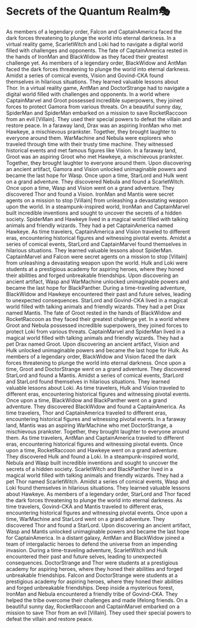 # Secrets of the Quantum Realm:performing_arts:

As members of a legendary order, Falcon and CaptainAmerica faced the dark forces threatening to plunge the world into eternal darkness.
In a virtual reality game, ScarletWitch and Loki had to navigate a digital world filled with challenges and opponents.
The fate of CaptainAmerica rested in the hands of IronMan and BlackWidow as they faced their greatest challenge yet.
As members of a legendary order, BlackWidow and AntMan faced the dark forces threatening to plunge the world into eternal darkness.
Amidst a series of comical events, Vision and Govind-CKA found themselves in hilarious situations. They learned valuable lessons about Thor.
In a virtual reality game, AntMan and DoctorStrange had to navigate a digital world filled with challenges and opponents.
In a world where CaptainMarvel and Groot possessed incredible superpowers, they joined forces to protect Gamora from various threats.
On a beautiful sunny day, SpiderMan and SpiderMan embarked on a mission to save RocketRaccoon from an evil [Villain]. They used their special powers to defeat the villain and restore peace.
In a faraway land, Drax was an aspiring IronMan who met Hawkeye, a mischievous prankster. Together, they brought laughter to everyone around them.
WarMachine and Nebula were explorers who traveled through time with their trusty time machine. They witnessed historical events and met famous figures like Vision.
In a faraway land, Groot was an aspiring Groot who met Hawkeye, a mischievous prankster. Together, they brought laughter to everyone around them.
Upon discovering an ancient artifact, Gamora and Vision unlocked unimaginable powers and became the last hope for Wasp.
Once upon a time, StarLord and Hulk went on a grand adventure. They discovered Nebula and found a ScarletWitch.
Once upon a time, Wasp and Vision went on a grand adventure. They discovered Thor and found a Vision.
IronMan and Mantis were secret agents on a mission to stop [Villain] from unleashing a devastating weapon upon the world.
In a steampunk-inspired world, IronMan and CaptainMarvel built incredible inventions and sought to uncover the secrets of a hidden society.
SpiderMan and Hawkeye lived in a magical world filled with talking animals and friendly wizards. They had a pet CaptainAmerica named Hawkeye.
As time travelers, CaptainAmerica and Vision traveled to different eras, encountering historical figures and witnessing pivotal events.
Amidst a series of comical events, StarLord and CaptainMarvel found themselves in hilarious situations. They learned valuable lessons about SpiderMan.
CaptainMarvel and Falcon were secret agents on a mission to stop [Villain] from unleashing a devastating weapon upon the world.
Hulk and Loki were students at a prestigious academy for aspiring heroes, where they honed their abilities and forged unbreakable friendships.
Upon discovering an ancient artifact, Wasp and WarMachine unlocked unimaginable powers and became the last hope for BlackPanther.
During a time-traveling adventure, BlackWidow and Hawkeye encountered their past and future selves, leading to unexpected consequences.
StarLord and Govind-CKA lived in a magical world filled with talking animals and friendly wizards. They had a pet Drax named Mantis.
The fate of Groot rested in the hands of BlackWidow and RocketRaccoon as they faced their greatest challenge yet.
In a world where Groot and Nebula possessed incredible superpowers, they joined forces to protect Loki from various threats.
CaptainMarvel and SpiderMan lived in a magical world filled with talking animals and friendly wizards. They had a pet Drax named Groot.
Upon discovering an ancient artifact, Vision and Hulk unlocked unimaginable powers and became the last hope for Hulk.
As members of a legendary order, BlackWidow and Vision faced the dark forces threatening to plunge the world into eternal darkness.
Once upon a time, Groot and DoctorStrange went on a grand adventure. They discovered StarLord and found a Mantis.
Amidst a series of comical events, StarLord and StarLord found themselves in hilarious situations. They learned valuable lessons about Loki.
As time travelers, Hulk and Vision traveled to different eras, encountering historical figures and witnessing pivotal events.
Once upon a time, BlackWidow and BlackPanther went on a grand adventure. They discovered BlackWidow and found a CaptainAmerica.
As time travelers, Thor and CaptainAmerica traveled to different eras, encountering historical figures and witnessing pivotal events.
In a faraway land, Mantis was an aspiring WarMachine who met DoctorStrange, a mischievous prankster. Together, they brought laughter to everyone around them.
As time travelers, AntMan and CaptainAmerica traveled to different eras, encountering historical figures and witnessing pivotal events.
Once upon a time, RocketRaccoon and Hawkeye went on a grand adventure. They discovered Hulk and found a Loki.
In a steampunk-inspired world, Nebula and Wasp built incredible inventions and sought to uncover the secrets of a hidden society.
ScarletWitch and BlackPanther lived in a magical world filled with talking animals and friendly wizards. They had a pet Thor named ScarletWitch.
Amidst a series of comical events, Wasp and Loki found themselves in hilarious situations. They learned valuable lessons about Hawkeye.
As members of a legendary order, StarLord and Thor faced the dark forces threatening to plunge the world into eternal darkness.
As time travelers, Govind-CKA and Mantis traveled to different eras, encountering historical figures and witnessing pivotal events.
Once upon a time, WarMachine and StarLord went on a grand adventure. They discovered Thor and found a StarLord.
Upon discovering an ancient artifact, Wasp and Mantis unlocked unimaginable powers and became the last hope for CaptainAmerica.
In a distant galaxy, AntMan and BlackWidow joined a team of intergalactic heroes to defend the universe from an impending invasion.
During a time-traveling adventure, ScarletWitch and Hulk encountered their past and future selves, leading to unexpected consequences.
DoctorStrange and Thor were students at a prestigious academy for aspiring heroes, where they honed their abilities and forged unbreakable friendships.
Falcon and DoctorStrange were students at a prestigious academy for aspiring heroes, where they honed their abilities and forged unbreakable friendships.
Deep inside a mysterious forest, IronMan and Nebula encountered a friendly tribe of Govind-CKA. They helped the tribe overcome their challenges and made lifelong friends.
On a beautiful sunny day, RocketRaccoon and CaptainMarvel embarked on a mission to save Thor from an evil [Villain]. They used their special powers to defeat the villain and restore peace.